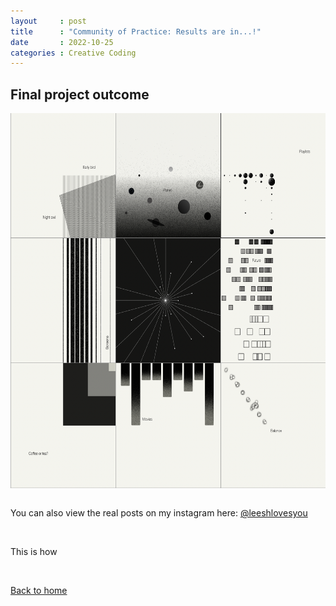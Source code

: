 ```yaml
---
layout     : post
title      : "Community of Practice: Results are in...!"
date       : 2022-10-25
categories : Creative Coding
---
```


<h2> Final project outcome </h2>

<img src="/CoP_img/final.png" style="display: block; margin: 0 auto; height:600px"/>

<br>

You can also view the real posts on my instagram here: <a href="https://www.instagram.com/leeshlovesyou/">@leeshlovesyou</a>

<br>

This is how 


<br>

<a href="https://elishafitri.github.io/">Back to home</a>
  


